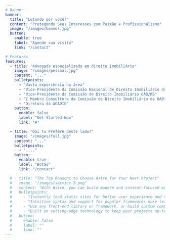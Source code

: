 ```yaml
---
# Banner
banner:
  title: "Lutando por você!"
  content: "Protegendo Seus Interesses com Paixão e Profissionalismo"
  image: "/images/banner.jpg"
  button:
    enable: true
    label: "Agende sua visita"
    link: "/contact"

# Features
features:
  - title: "Advogada especializada em direito Imobiliário"
    image: "/images/pessoal.jpg"
    content: "..."
    bulletpoints:
      - "Vasta experiência na área"
      - "Vice-Presidente da Comissão Nacional de Direito Imobiliário da ABA"
      - "Vice-Presidente da Comissão de Direito Imobiliário OAB/RS"
      - "I Membro Consultora da Comissão de Direito Imobiliário da OAB"
      - "Diretora da AGADIE"
    button:
      enable: false
      label: "Get Started Now"
      link: "#"

  - title: "Dai tu Prefere deste lado?"
    image: "/images/full.jpg"
    content: "..."
    bulletpoints:
      - "...."
    button:
      enable: true
      label: "Botão"
      link: "/contact"

  # - title: "The Top Reasons to Choose Astro for Your Next Project"
  #   image: "/images/service-3.png"
  #   content: "With Astro, you can build modern and content-focused websites without sacrificing performance or ease of use."
  #   bulletpoints:
  #     - "Instantly load static sites for better user experience and SEO."
  #     - "Intuitive syntax and support for popular frameworks make learning and using Astro a breeze."
  #     - "Use any front-end library or framework, or build custom components, for any project size."
  #     - "Built on cutting-edge technology to keep your projects up-to-date with the latest web standards."
  #   button:
  #     enable: false
  #     label: ""
  #     link: ""
---
```

